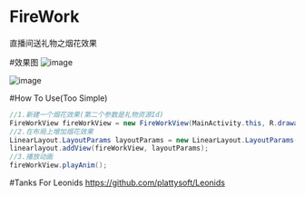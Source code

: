 # FireWork
直播间送礼物之烟花效果

#效果图
![image](https://github.com/jingtianxiaozhi/FireWork/blob/master/gif/rose.gif?raw=true)

![image](https://github.com/jingtianxiaozhi/FireWork/blob/master/gif/heart.gif?raw=true)

#How To Use(Too Simple)
```java  
//1.新建一个烟花效果(第二个参数是礼物资源Id)
FireWorkView fireWorkView = new FireWorkView(MainActivity.this, R.drawable.heart);
//2.在布局上增加烟花效果
LinearLayout.LayoutParams layoutParams = new LinearLayout.LayoutParams(-1, -1);
linearlayout.addView(fireWorkView, layoutParams);
//3.播放动画
fireWorkView.playAnim();
```

#Tanks For Leonids
https://github.com/plattysoft/Leonids
